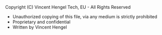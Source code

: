 Copyright (C) Vincent Hengel Tech, EU - All Rights Reserved
* Unauthorized copying of this file, via any medium is strictly prohibited
* Proprietary and confidential
* Written by Vincent Hengel